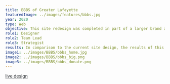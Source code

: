 ```yaml
---
title: BBBS of Greater Lafayette
featuredImage: ../images/features/bbbs.jpg
year: 2020
type: Web
objective: This site redesign was completed in part of a larger brand awareness campaign for COM 353 at Purdue University to assist Big Brothers Big Sisters of Greater Lafayette. The intentions of this redesign focused on recruiting more Big volunteers for the organization through bold fonts, colors, and strong language. A large portion of the redesign centered around new navigation and language development to emphasize the importance of a Big/Little pairing for BBBS.
role1: Designer
role2: Team Lead
role3: Strategist
results: In comparison to the current site design, the results of this redesign align with the larger organization’s branding. The design was completed over a two-week period, but with the organization having limited resources, development will be put off until a later semester.
image1: ../images/BBBS/bbbs_home.jpg
image2: ../images/BBBS/bbbs_big.png
image3: ../images/BBBS/bbbs_donate.png
---
```


<a href="https://xd.adobe.com/view/16e50d92-cd01-4f8d-42c1-aaa34e1cfcac-60d4/?fullscreen" style="color: #212529;">live design</a>